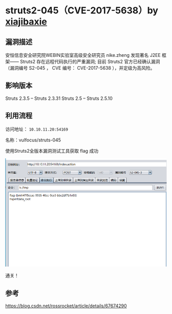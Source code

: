 # struts2-045（CVE-2017-5638）by [xiajibaxie](https://github.com/xiajibaxie)

## 漏洞描述

安恒信息安全研究院WEBIN实验室高级安全研究员 nike.zheng 发现著名 J2EE 框架—— Struts2 存在远程代码执行的严重漏洞; 目前 Struts2 官方已经确认漏洞（漏洞编号 S2-045 ， CVE 编号： CVE-2017-5638 ），并定级为高风险。

## 影响版本

Struts 2.3.5 – Struts 2.3.31
Struts 2.5 – Struts 2.5.10

## 利用流程

访问地址： `10.10.11.20:54169`

名称：vulfocus/struts-045

使用Struts2全版本漏洞测试工具获取 flag 成功

![1](./1.png)



通关！

## 参考

https://blog.csdn.net/rossrocket/article/details/67674290

